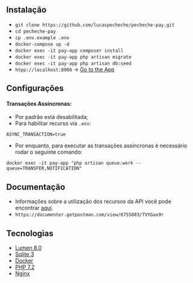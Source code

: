 ## Instalação
- `git clone https://github.com/lucaspecheche/pecheche-pay.git`
- `cd pecheche-pay`
- `cp .env.example .env`
- `docker-compose up -d`
- `docker exec -it pay-app composer install`
- `docker exec -it pay-app php artisan migrate`
- `docker exec -it pay-app php artisan db:seed`
- `htpp://localhost:8000` -> [Go to the App](http://localhost:8000)

## Configurações
#### Transações Assíncronas:
- Por padrão está desabilitada;
- Para habilitar recurso via `.env`:
```
ASYNC_TRANSACTION=true
```
- Por enquanto, para executar as transações assíncronas é necessário rodar o seguinte comando:
```
docker exec -it pay-app "php artisan queue:work --queue=TRANSFER,NOTIFICATION"
``` 

## Documentação
- Informações sobre a utilização dos recursos da API você pode encontrar [aqui](https://documenter.getpostman.com/view/6755803/TVYGax9r).
- `https://documenter.getpostman.com/view/6755803/TVYGax9r`

## Tecnologias
- [Lumen 8.0](https://lumen.laravel.com/docs)
- [Sqlite 3](https://www.sqlite.org/index.html)
- [Docker](https://docs.docker.com/compose)
- [PHP 7.2]()
- [Nginx]()
